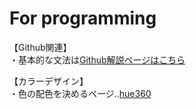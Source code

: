# For programming  
【Github関連】  
・基本的な文法は[Github解説ページはこちら](https://docs.github.com/ja/github/writing-on-github/getting-started-with-writing-and-formatting-on-github/basic-writing-and-formatting-syntax)  

【カラーデザイン】  
・色の配色を決めるページ‥[hue360](http://hue360.herokuapp.com/)  
